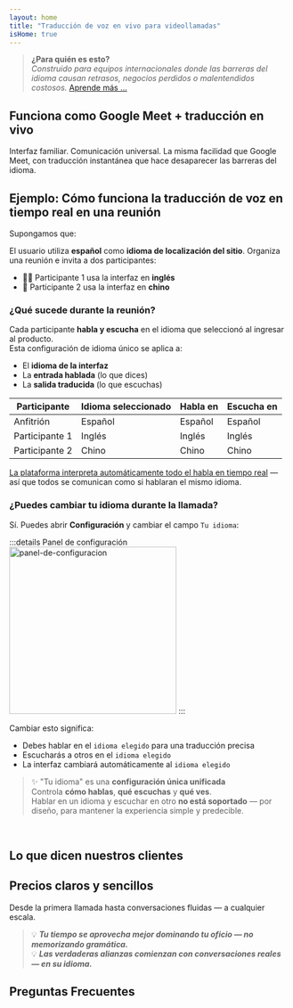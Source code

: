 ```yaml
---
layout: home
title: "Traducción de voz en vivo para videollamadas"
isHome: true
---
```


<HeroSection title="Reúnete en **Cualquier** Idioma" :typingSpeed="10" text="Traducción de voz en vivo en videollamadas. Comprensión instantánea, sin barreras.">
<NavButton buttonLabel="Cómo funciona" buttonClass="brand" to="/#HowItWorks" />
<NavButton buttonLabel="Asistente" buttonClass="alt" to="/chat" />
</HeroSection>

<span id="1"></span>
<FeatureBlock
    :card="{
      title: 'Traducción ≠ Comprensión. Esto es lo que sigue.',
      details: 'Sin importar el idioma, tu voz es escuchada — y comprendida — como si compartieras la misma lengua.',
      items: [
        '✧ Naturalmente, en [tiempo real](./product/overview/how-it-works), y sin subtítulos o retrasos.',
        '✧ La interpretación impulsada por IA captura el tono, la intención y la terminología específica de la industria.',
      ],
      link: './product/overview/what-is-intermind',
      src: {
        light: '/media-kit/animals-cartoon-3-2.png',
        dark: '/1d.png',
      },
      inversion: false,
    }"
  />

<span id="2"></span>
<FeatureBlock
    :card="{
      title: 'La Mente Dentro de Tus Reuniones',
      details: 'InterMind convierte cada llamada multilingüe en conocimiento claro y consultable.',
      items: [
        '✧ **Pregunta cualquier cosa** — la IA encuentra respuestas **en todas tus reuniones**.',
        '✧ Extrae automáticamente tareas, responsables y fechas límite.',
        '✧ Resume puntos clave en cualquier idioma — al instante.',
      ],
      link: './product/overview/how-it-works#🧩-deep-memory-deep-understanding',
      src: {
        light: '/2l.png',
        dark: '/2d.png',
      },
      inversion: true,
    }"
  />

<span id="3"></span>
<FeatureBlock
    :card="{
      title: 'Construido para Reuniones Serias — No Solo para Conversar',
      details: 'InterMind es una [plataforma de videorreuniones de grado profesional](./product/overview/video-meeting-platform), no un complemento ligero o plugin.',
      items: [
        '✧ Resolución 1080p, supresión inteligente de ruido, programación, moderación, compartir pantalla, grabación, subtitulado, chat de participantes e integración de calendario — todo integrado, **listo para usar**.',
      ],
      link: './product/overview/video-meeting-platform',
      src: {
        light: '/3l.mp4',
        dark: '/3d.mp4',
      },
      inversion: false,
    }"
  />

<span id="4"></span>
<FeatureBlock
    :card="{
      title: 'Privacidad Donde Importa',
      details: 'InterMind está construido para conversaciones críticas de confianza — donde la privacidad y el control importan más.',
      items: ['✧ [Zonas de Privacidad](./product/overview/privacy-architecture) — UE, EE.UU., Sudeste Asiático', '✧ **Cero entrenamiento de datos**. Sin acceso de terceros.'],
      link: './product/overview/privacy-architecture',
      src: {
        light: '/4l.png',
        dark: '/4d.png',
      },
      inversion: true,
    }"
  />

> **¿Para quién es esto?**  
> _Construido para equipos internacionales donde las barreras del idioma causan retrasos, negocios perdidos o malentendidos costosos._ [Aprende más ...](./product/overview/markets)

<span id="HowItWorks"></span>

## Funciona como Google Meet + traducción en vivo

Interfaz familiar. Comunicación universal. La misma facilidad que Google Meet, con traducción instantánea que hace desaparecer las barreras del idioma.

<FeatureCards
    :features="[
      {
        title: 'Regístrate gratis',
        details: 'Elige tu idioma y [crea una cuenta](#Pricing).',
        icon: {
          light: '/signUp.png',
          dark: '/signUp.png',
        },
      },
      {
        title: 'Inicia una reunión',
        details: 'Crea al instante o programa con anticipación.',
        icon: {
          light: '/start.png',
          dark: '/start.png',
        },
      },
      {
        title: 'Únete a la reunión',
        details: 'Haz clic en el enlace, ingresa tu nombre, únete al instante.',
        icon: {
          light: '/join.png',
          dark: '/join.png',
        },
      },
      {
        title: 'Habla tu idioma',
        details: 'Todos hablan y escuchan en su propio idioma.',
        icon: {
          light: '/meeting.png',
          dark: '/meeting.png',
        },
      },
    ]"
  />

<span id="Example"></span>

## Ejemplo: Cómo funciona la traducción de voz en tiempo real en una reunión

Supongamos que:

El usuario utiliza **español** como **idioma de localización del sitio**. Organiza una reunión e invita a dos participantes:

- 🧑‍💼 Participante 1 usa la interfaz en **inglés**
- 👩 Participante 2 usa la interfaz en **chino**

### ¿Qué sucede durante la reunión?

Cada participante **habla y escucha** en el idioma que seleccionó al ingresar al producto.  
Esta configuración de idioma único se aplica a:

- El **idioma de la interfaz**
- La **entrada hablada** (lo que dices)
- La **salida traducida** (lo que escuchas)

| Participante  | Idioma seleccionado | Habla en  | Escucha en |
| ------------- | ------------------- | --------- | ---------- |
| Anfitrión     | Español             | Español   | Español    |
| Participante 1| Inglés              | Inglés    | Inglés     |
| Participante 2| Chino               | Chino     | Chino      |

[La plataforma interpreta automáticamente todo el habla en tiempo real](./product/overview/how-it-works) — así que todos se comunican como si hablaran el mismo idioma.

### ¿Puedes cambiar tu idioma durante la llamada?

Sí. Puedes abrir **Configuración** y cambiar el campo `Tu idioma`:

:::details Panel de configuración
<img src="/settings.png" alt="panel-de-configuracion" width="300px" />
:::

Cambiar esto significa:

- Debes hablar en el `idioma elegido` para una traducción precisa
- Escucharás a otros en el `idioma elegido`
- La interfaz cambiará automáticamente al `idioma elegido`

> ✨ "Tu idioma" es una **configuración única unificada**  
> Controla **cómo hablas**, **qué escuchas** y **qué ves**.  
> Hablar en un idioma y escuchar en otro **no está soportado** — por diseño, para mantener la experiencia simple y predecible.

<br>
<span id="VideoDemo"></span>
<VideoPlayer src="/promo/demo-en-mx.mp4" />

<span id="Testimonials"></span>

## Lo que dicen nuestros clientes

<AutoScrollTestimonials testimonialsUrl="/testimonials.json"/>

<span id="Pricing"></span>

## Precios claros y sencillos

Desde la primera llamada hasta conversaciones fluidas — a cualquier escala.

<PricingPlans
    :plans="[
      {
        title: '**Básico** &nbsp 1 usuario',
        price: '**Gratis**',
        details: 'no se requiere tarjeta de crédito',
        items: [
          '**25** reuniones',
          '**100** participantes en videollamadas [💬](#3)',
          '**30** GB de almacenamiento compartido por usuario',
          'Buscar en todas tus reuniones [💬](#2)',
          'Interpretación simultánea [💬](#1)',
        ],
      },
      {
        title: '**Pro**  &nbsp 1-99 usuarios',
        price: '**$20** /mes/usuario, facturado anualmente',
        details: 'o $25 facturado mensualmente',
        items: [
          '**Ilimitadas** reuniones',
          '**150** participantes en videollamadas [💬](#3)',
          '**2** TB de almacenamiento compartido por usuario',
          'Buscar en todas tus reuniones [💬](#2)',
          'Interpretación simultánea [💬](#1)',
        ],
      },
      {
        title: '**Empresarial** &nbsp 100+ usuarios',
        price: '**Precio personalizado**',
        details: 'Diseñado para la privacidad',
        items: [
          '**Ilimitadas** reuniones',
          '**500** participantes en videollamadas [💬](#3)',
          '**5** TB de almacenamiento compartido por usuario',
          'Buscar en todas tus reuniones [💬](#2)',
          'Interpretación simultánea [💬](#1)',
          '**Zonas de privacidad** [💬](#4)',
        ],
      },
    ]">

<AuthButton text="Comenzar" button-class="brand" event-name="get_started_attempt"/>
<AuthButton text="Comprar ahora" mode="checkout" eventName="buy_now_attempt" />
<ContactForm buttonText="Hablar con nuestro equipo" buttonClass="alt" />
</PricingPlans>

> 💡 **_Tu tiempo se aprovecha mejor dominando tu oficio — no memorizando gramática._**  
> 💡 **_Las verdaderas alianzas comienzan con conversaciones reales — en su idioma._**

## Preguntas Frecuentes

<span id="FAQ"></span>

<AccordionGroup
    :items="[
      {
        q: '¿Qué idiomas admite InterMind para interpretación?',
        a: 'InterMind admite **interpretación en tiempo real** en los siguientes 19 idiomas:<br><br>- العربية (ar) – Árabe<br>- Čeština (cs) – Checo<br>- Deutsch (de) – Alemán<br>- English (en) – Inglés<br>- Español (es) – Español<br>- Français (fr) – Francés<br>- हिन्दी (hi) – Hindi<br>- Magyar (hu) – Húngaro<br>- Italiano (it) – Italiano<br>- 日本語 (ja) – Japonés<br>- 한국어 (ko) – Coreano<br>- Nederlands (nl) – Holandés<br>- Polski (pl) – Polaco<br>- Português (pt) – Portugués<br>- Русский (ru) – Ruso<br>- Türkçe (tr) – Turco<br>- 中文 (zh) – Chino<br><br>Continuamente expandimos esta lista — se agregan nuevos idiomas con cada versión principal.',
      },
      {
        q: '¿Qué es un usuario con licencia y qué es un participante?',
        a: 'Un *usuario con licencia* tiene una licencia de reunión gratuita o de pago y puede programar reuniones dentro de los límites de su plan. Los *participantes* son invitados — **no necesitan una cuenta o licencia** para unirse y pueden conectarse desde cualquier dispositivo **gratis**.',
      },
      {
        q: '¿Cuántas personas pueden usar una licencia de InterMind?',
        a: 'Cada *usuario con licencia* puede organizar **reuniones ilimitadas**. Si varios miembros del equipo necesitan organizar reuniones simultáneamente, cada uno necesitará su propia licencia.',
      },
      {
        q: '¿Cuál es la duración máxima de una reunión?',
        a: 'Las reuniones pueden durar hasta **24 horas** en todos los planes.',
      },
      {
        q: '¿Hay un límite en el número de reuniones que puedo organizar?',
        a: 'El plan *Básico Gratuito* incluye **25 reuniones gratuitas**. Los planes *Pro* y *Business* ofrecen reuniones ilimitadas con más participantes y control.',
      },
      {
        q: '¿Cómo garantiza InterMind la privacidad y seguridad de los datos?',
        a: 'InterMind es **privado por diseño**. Todos los datos se procesan y almacenan dentro de tu **Zona de Privacidad** seleccionada — _UE_, _EE.UU._, o _Asia_. Cumplimos con [**GDPR**](https://gdpr.eu), [**CCPA**](https://oag.ca.gov/privacy/ccpa), y UAE PDPL, y **nunca usamos tu contenido** para entrenamiento o acceso de terceros. El control avanzado de [Zona de Privacidad](./product/overview/privacy-architecture) está disponible en el plan **Business**.',
      },
      {
        q: '¿Puedo probar InterMind antes de comprar un plan?',
        a: 'Absolutamente. El plan *Básico Gratuito* te da acceso completo a las funciones principales con **25 reuniones gratuitas** — incluyendo **interpretación simultánea** y **búsqueda de reuniones**. No se requiere tarjeta de crédito. Actualiza en cualquier momento.',
      },
      {
        q: '¿Qué pasa si necesito ayuda o soporte?',
        a: 'El soporte está disponible a través de nuestro [centro de ayuda](./resources/help). Los usuarios *Business* obtienen **soporte prioritario** con un contacto dedicado.',
      },
      {
        q: '¿Cómo administro mi suscripción (actualizar, degradar o cancelar)?',
        a: 'Puedes cambiar tu plan en cualquier momento a través de la **configuración de tu cuenta**. Los cambios toman efecto **inmediatamente**. Para cancelaciones, los *planes mensuales* se cancelan al final del ciclo de facturación. Los *planes anuales* pueden cancelarse para un **reembolso prorrateado**.',
      },
      {
        q: '¿Puedo usar InterMind para webinars o eventos grandes?',
        a: 'Sí. Los planes *Pro* y *Business* son ideales para **reuniones grandes y webinars** — con soporte para hasta **500 participantes** en *Business*.',
      },
    ]"/>

<HomeFooter
    :columns="[
      {
        title: 'PRODUCTO',
        links: [
          { text: 'Descripción general', link: './product/overview/what-is-intermind' },
          { text: 'Primeros pasos', link: './product/guide/getting-started' },
          { text: 'Testimonios', link: '#Testimonials' },
          { text: 'Precios', link: '#Pricing' },
        ],
      },
      {
        title: 'SOPORTE',
        links: [
          { text: 'Obtener soporte', link: './resources/help' },
          { text: 'FAQ', link: '#FAQ' },
          { text: 'Política de privacidad', link: './resources/company/Privacy-Policy' },
          { text: 'Guía legal de IA', link: './resources/company/Legal-Regulations-for-AI-Services' },
          { text: 'Estado del servicio', link: 'https://status.mind.com/' },
          // { text: 'Privacy Settings', link: '#' },
        ],
      },
      {
        title: 'RECURSOS',
        links: [
          { text: 'Blog', link: './blog' },
          { text: 'Recursos de marca', link: './resources/media-kit' },
          { text: 'Documentos de API de IA / LLM', link: 'https://mind.com/llms-full.txt' },
        ],
      },
      {
        title: 'EMPRESA',
        links: [
          { text: 'Acerca de', link: './resources/company/about' },
          { text: 'Equipo', link: './resources/company/team' },
          { text: 'Carreras', link: './resources/company/careers' },
          { text: 'Contactos', link: './resources/company/contacts' },
        ],
      },
    ]"/>